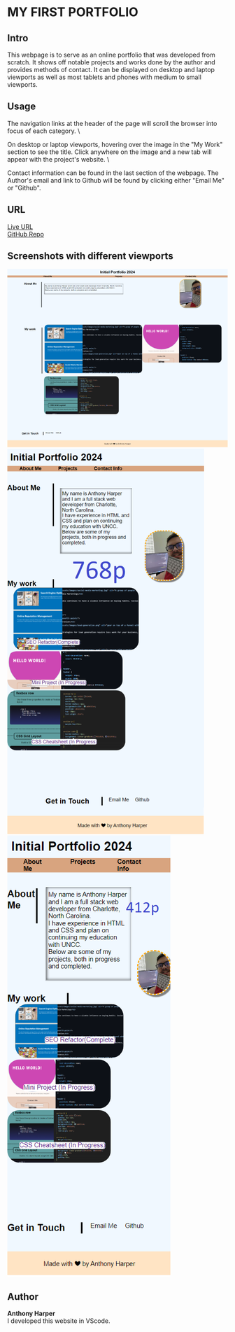 # MY FIRST PORTFOLIO

## Intro

This webpage is to serve as an online portfolio that was developed from scratch. It shows off notable projects and works done by the author and provides methods of contact. It can be displayed on desktop and laptop viewports as well as most tablets and phones with medium to small viewports.

## Usage
The navigation links at the header of the page will scroll the browser into focus of each category. \

On desktop or laptop viewports, hovering over the image in the "My Work" section to see the title. Click anywhere on the image and a new tab will appear with the project's website. \

Contact information can be found in the last section of the webpage. The Author's  email and link to Github will be found by clicking either "Email Me" or "Github".

## URL

[Live URL](https://aharper2568.github.io/my-first-portfolio/) \
[GitHub Repo](https://github.com/aharper2568/my-first-portfolio)

## Screenshots with different viewports
![screenshot](./assets/images/folio.png)
![screenshot of 768p](./assets/images/folio-786.png)
![screenshot of 412p](./assets/images/folio-412.png)


## Author
**Anthony Harper** \
I developed this website in VScode.

